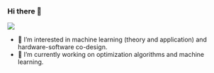 <!-- <img src="https://visitor-badge.glitch.me/badge?page_id=https://github.com/NiuJ1ao/NiuJ1ao" alt="visitor badge"/>   -->

### Hi there 👋
![](https://github-readme-stats.vercel.app/api?username=NiuJ1ao&theme=github_dark&show_icons=true)

<!--
**NiuJ1ao/NiuJ1ao** is a ✨ _special_ ✨ repository because its `README.md` (this file) appears on your GitHub profile.

Here are some ideas to get you started:

- 🔭 I’m currently working on ...
- 🌱 I’m currently learning ...
- 👯 I’m looking to collaborate on ...
- 🤔 I’m looking for help with ...
- 💬 Ask me about ...
- 📫 How to reach me: ...
- 😄 Pronouns: ...
- ⚡ Fun fact: ...
-->
- 🌱 I’m interested in machine learning (theory and application) and hardware-software co-design.
- 🔭 I’m currently working on optimization algorithms and machine learning.
